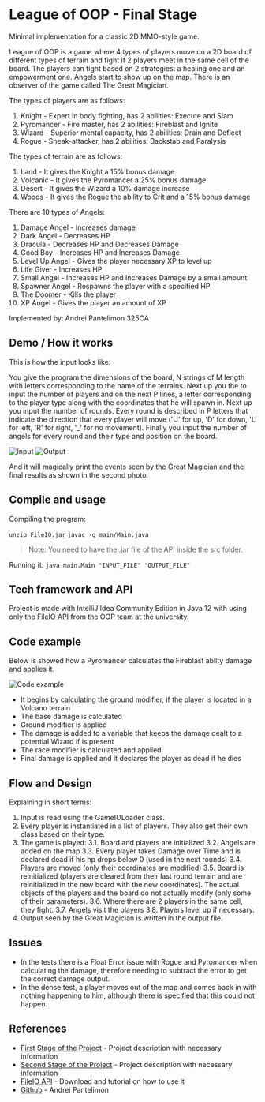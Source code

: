 ﻿
# League of OOP - Final Stage

Minimal implementation for a classic 2D MMO-style game.

League of OOP is a game where 4 types of players move on a 2D board of different types of terrain and fight if 2 players meet in the same cell of the board. 
The players can fight based on 2 strategies: a healing one and an empowerment one.
Angels start to show up on the map. 
There is an observer of the game called The Great Magician.

The types of players are as follows:
1. Knight - Expert in body fighting, has 2 abilities: Execute and Slam
2. Pyromancer - Fire master, has 2 abilities: Fireblast and Ignite
3. Wizard - Superior mental capacity, has 2 abilities: Drain and Deflect
4. Rogue - Sneak-attacker, has 2 abilities: Backstab and Paralysis

The types of terrain are as follows:
1. Land - It gives the Knight a 15% bonus damage
2. Volcanic - It gives the Pyromancer a 25% bonus damage
3. Desert - It gives the Wizard a 10% damage increase
4. Woods - It gives the Rogue the ability to Crit and a 15% bonus damage

There are 10 types of Angels:
1. Damage Angel - Increases damage
2. Dark Angel - Decreases HP
3. Dracula - Decreases HP and Decreases Damage
4. Good Boy - Increases HP and Increases Damage
5. Level Up Angel - Gives the player necessary XP to level up
6. Life Giver - Increases HP
7. Small Angel - Increases HP and Increases Damage by a small amount
8. Spawner Angel - Respawns the player with a specified HP
9. The Doomer - Kills the player
10. XP Angel - Gives the player an amount of XP

Implemented by: Andrei Pantelimon 325CA

## Demo / How it works
This is how the input looks like:

You give the program the dimensions of the board, N strings of M length with letters corresponding to the name of the terrains.
Next up you the to input the number of players and on the next P lines, a letter corresponding to the player type along with the coordinates that he will spawn in.
Next up you input the number of rounds. Every round is described in P letters that indicate the direction that every player will move ('U' for up, 'D' for down, 'L' for left, 'R' for right, '_' for no movement).
Finally you input the number of angels for every round and their type and position on the board.

![Input](https://imgur.com/GM6X7FG.png)          ![Output](https://imgur.com/acVeaSb.png)

And it will magically print the events seen by the Great Magician and the final results as shown in the second photo.

## Compile and usage
Compiling the program: 

`unzip FileIO.jar` 
`javac -g main/Main.java`
> Note: You need to have the .jar file of the API inside the src folder.

Running it:
`java main.Main "INPUT_FILE" "OUTPUT_FILE"`

## Tech framework and API

Project is made with IntelliJ Idea Community Edition in Java 12 with using only the [FileIO API](http://elf.cs.pub.ro/poo/laboratoare/tutorial-io) from the OOP team at the university.

## Code example

Below is showed how a Pyromancer calculates the Fireblast abilty damage and applies it.

![Code example](https://i.imgur.com/BVMewnJ.png)

- It begins by calculating the ground modifier, if the player is located in a Volcano terrain
- The base damage is calculated
- Ground modifier is applied
- The damage is added to a variable that keeps the damage dealt to a potential Wizard if is present
- The race modifier is calculated and applied
- Final damage is applied and it declares the player as dead if he dies

## Flow and Design

Explaining in short terms: 
1. Input is read using the GameIOLoader class.
2. Every player is instantiated in a list of players. They also get their own class based on their type.
3. The game is played:
3.1. Board and players are initialized
3.2. Angels are added on the map
3.3. Every player takes Damage over Time and is declared dead if his hp drops below 0 (used in the next rounds)
3.4. Players are moved (only their coordinates are modified)
3.5. Board is reinitialized (players are cleared from their last round terrain and are reinitialized in the new board with the new coordinates). The actual objects of the players and the board do not actually modify (only some of their parameters).
3.6. Where there are 2 players in the same cell, they fight.
3.7. Angels visit the players
3.8. Players level up if necessary.
4. Output seen by the Great Magician is written in the output file.

## Issues
- In the tests there is a Float Error issue with Rogue and Pyromancer when calculating the damage, therefore needing to subtract the error to get the correct damage output.
- In the dense test, a player moves out of the map and comes back in with nothing happening to him, although there is specified that this could not happen.

## References
- [First Stage of the Project](http://elf.cs.pub.ro/poo/teme/proiect/etapa1) - Project description with necessary information 
- [Second Stage of the Project](http://elf.cs.pub.ro/poo/teme/proiect/etapa2) - Project description with necessary information 
- [FileIO API](http://elf.cs.pub.ro/poo/laboratoare/tutorial-io) - Download and tutorial on how to use it
- [Github](https://github.com/andreipantelimon) - Andrei Pantelimon

